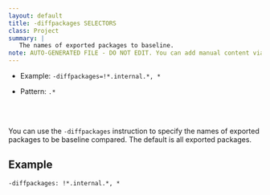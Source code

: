 ```yaml
---
layout: default
title: -diffpackages SELECTORS
class: Project
summary: |
   The names of exported packages to baseline.
note: AUTO-GENERATED FILE - DO NOT EDIT. You can add manual content via same filename in ext folder. 
---
```


- Example: `-diffpackages=!*.internal.*, *`

- Pattern: `.*`

<!-- Manual content from: ext/diffpackages.md --><br /><br />

You can use the `-diffpackages` instruction to specify the names of exported packages
to be baseline compared. The default is all exported packages.

## Example

    -diffpackages: !*.internal.*, *
